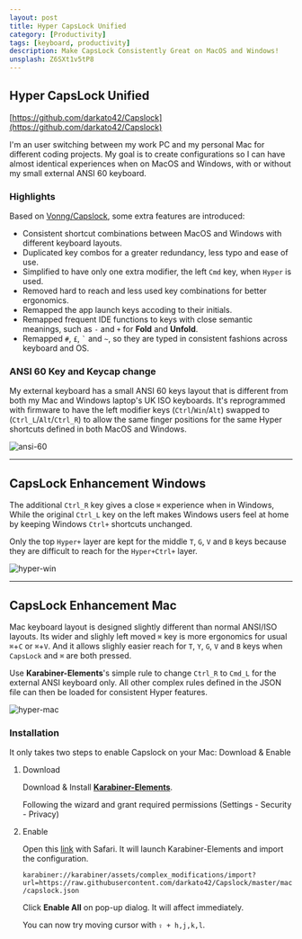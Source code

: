 ```yaml
---
layout: post
title: Hyper CapsLock Unified
category: [Productivity]
tags: [keyboard, productivity]
description: Make CapsLock Consistently Great on MacOS and Windows!
unsplash: Z6SXt1v5tP8
---
```


## Hyper CapsLock Unified

[https://github.com/darkato42/Capslock](https://github.com/darkato42/Capslock)

I'm an user switching between my work PC and my personal Mac for different coding projects. My goal is to create configurations so I can have almost identical experiences when on MacOS and Windows, with or without my small external ANSI 60 keyboard.

### Highlights

Based on [Vonng/Capslock](https://github.com/Vonng/Capslock), some extra features are introduced:

* Consistent shortcut combinations between MacOS and Windows with different keyboard layouts.
* Duplicated key combos for a greater redundancy, less typo and ease of use.
* Simplified to have only one extra modifier, the left `Cmd` key, when `Hyper` is used.
* Removed hard to reach and less used key combinations for better ergonomics.
* Remapped the app launch keys accoding to their initials.
* Remapped frequent IDE functions to keys with close semantic meanings, such as `-` and `+` for **Fold** and **Unfold**.
* Remapped `#`, `£`, `` ` `` and `~`, so they are typed in consistent fashions across keyboard and OS.

### ANSI 60 Key and Keycap change

My external keyboard has a small ANSI 60 keys layout that is different from both my Mac and Windows laptop's UK ISO keyboards. It's reprogrammed with firmware to have the left modifier keys (`Ctrl`/`Win`/`Alt`) swapped to (`Ctrl_L`/`Alt`/`Ctrl_R`) to allow the same finger positions for the same Hyper shortcuts defined in both MacOS and Windows.

![ansi-60](https://github.com/darkato42/Capslock/raw/master/docs/img/ansi-60-remapped.png)

------------------------

## CapsLock Enhancement Windows

The additional `Ctrl_R` key gives a close `⌘` experience when in Windows, While the original `Ctrl_L` key on the left makes Windows users feel at home by keeping Windows `Ctrl+` shortcuts unchanged.

Only the top `Hyper+` layer are kept for the middle `T`, `G`, `V` and `B` keys because they are difficult to reach for the `Hyper+Ctrl+` layer.

![hyper-win](https://github.com/darkato42/Capslock/raw/master/docs/img/hyper-caps-lock-win.png)

------------------------

## CapsLock Enhancement Mac

Mac keyboard layout is designed slightly different than normal ANSI/ISO layouts. Its wider and slighly left moved `⌘` key is more ergonomics for usual `⌘`+`C` or `⌘`+`V`. And it allows slighly easier reach for `T`, `Y`, `G`, `V` and `B` keys when `CapsLock` and `⌘` are both pressed.

Use **Karabiner-Elements**'s simple rule to change `Ctrl_R` to `Cmd_L` for the external ANSI keyboard only. All other complex rules defined in the JSON file can then be loaded for consistent Hyper features.

![hyper-mac](https://github.com/darkato42/Capslock/raw/master/docs/img/hyper-caps-lock-mac.png)

### Installation

It only takes two steps to enable Capslock on your Mac: Download & Enable

1. Download

   Download & Install [**Karabiner-Elements**](https://karabiner-elements.pqrs.org/).

   Following the wizard and grant required permissions (Settings - Security - Privacy)

2. Enable

   Open this [link](karabiner://karabiner/assets/complex_modifications/import?url=https://raw.githubusercontent.com/darkato42/Capslock/master/mac/capslock.json) with Safari. It will launch Karabiner-Elements and import the configuration.

   `karabiner://karabiner/assets/complex_modifications/import?url=https://raw.githubusercontent.com/darkato42/Capslock/master/mac/capslock.json`

   Click **Enable All** on pop-up dialog. It will affect immediately.

   You can now try moving cursor with `⇪ + h,j,k,l`.